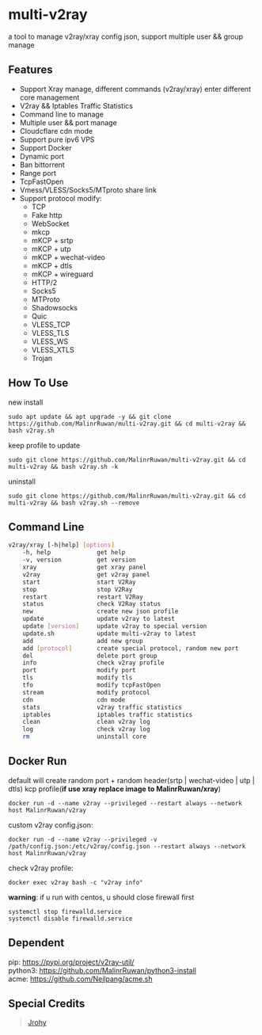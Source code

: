 # multi-v2ray
a tool to manage v2ray/xray config json, support multiple user && group manage  

## Features

- Support Xray manage, different commands (v2ray/xray) enter different core management
- V2ray && Iptables Traffic Statistics
- Command line to manage
- Multiple user && port manage
- Cloudcflare cdn mode
- Support pure ipv6 VPS
- Support Docker
- Dynamic port
- Ban bittorrent
- Range port
- TcpFastOpen
- Vmess/VLESS/Socks5/MTproto share link
- Support protocol modify:
  - TCP
  - Fake http
  - WebSocket
  - mkcp
  - mKCP + srtp
  - mKCP + utp
  - mKCP + wechat-video
  - mKCP + dtls
  - mKCP + wireguard
  - HTTP/2
  - Socks5
  - MTProto
  - Shadowsocks
  - Quic
  - VLESS_TCP
  - VLESS_TLS
  - VLESS_WS
  - VLESS_XTLS
  - Trojan

## How To Use
new install
```
sudo apt update && apt upgrade -y && git clone https://github.com/MalinrRuwan/multi-v2ray.git && cd multi-v2ray && bash v2ray.sh
```

keep profile to update
```
sudo git clone https://github.com/MalinrRuwan/multi-v2ray.git && cd multi-v2ray && bash v2ray.sh -k
```

uninstall
```
sudo git clone https://github.com/MalinrRuwan/multi-v2ray.git && cd multi-v2ray && bash v2ray.sh --remove
```

## Command Line
```bash
v2ray/xray [-h|help] [options]
    -h, help             get help
    -v, version          get version
    xray                 get xray panel
    v2ray                get v2ray panel
    start                start V2Ray
    stop                 stop V2Ray
    restart              restart V2Ray
    status               check V2Ray status
    new                  create new json profile
    update               update v2ray to latest
    update [version]     update v2ray to special version
    update.sh            update multi-v2ray to latest
    add                  add new group
    add [protocol]       create special protocol, random new port
    del                  delete port group
    info                 check v2ray profile
    port                 modify port
    tls                  modify tls
    tfo                  modify tcpFastOpen
    stream               modify protocol
    cdn                  cdn mode
    stats                v2ray traffic statistics
    iptables             iptables traffic statistics
    clean                clean v2ray log
    log                  check v2ray log
    rm                   uninstall core
```

## Docker Run
default will create random port + random header(srtp | wechat-video | utp | dtls) kcp profile(**if use xray replace image to MalinrRuwan/xray**)  
```
docker run -d --name v2ray --privileged --restart always --network host MalinrRuwan/v2ray
```

custom v2ray config.json:
```
docker run -d --name v2ray --privileged -v /path/config.json:/etc/v2ray/config.json --restart always --network host MalinrRuwan/v2ray
```

check v2ray profile:
```
docker exec v2ray bash -c "v2ray info"
```

**warning**: if u run with centos, u should close firewall first
```
systemctl stop firewalld.service
systemctl disable firewalld.service
```

## Dependent
pip: https://pypi.org/project/v2ray-util/  
python3: https://github.com/MalinrRuwan/python3-install  
acme: https://github.com/Neilpang/acme.sh

## Special Credits
> [Jrohy](https://github.com/Jrohy)